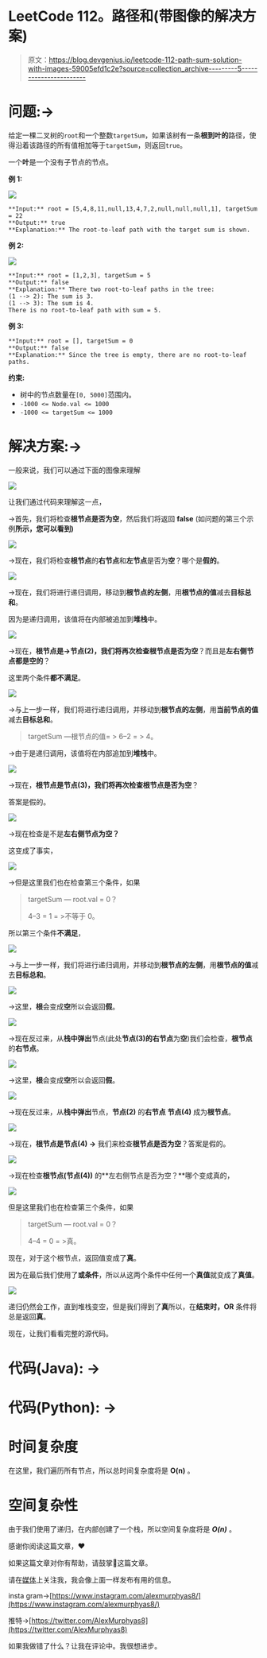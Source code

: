 # LeetCode 112。路径和(带图像的解决方案)

> 原文：<https://blog.devgenius.io/leetcode-112-path-sum-solution-with-images-59005efd1c2e?source=collection_archive---------5----------------------->

# 问题:→

给定一棵二叉树的`root`和一个整数`targetSum`，如果该树有一条**根到叶的**路径，使得沿着该路径的所有值相加等于`targetSum`，则返回`true`。

一个**叶**是一个没有子节点的节点。

**例 1:**

![](img/eede746e0e9388228a8a4eb1953de6f6.png)

```
**Input:** root = [5,4,8,11,null,13,4,7,2,null,null,null,1], targetSum = 22
**Output:** true
**Explanation:** The root-to-leaf path with the target sum is shown.
```

**例 2:**

![](img/f6d9e9a514ae83fd4b064671de1d72b0.png)

```
**Input:** root = [1,2,3], targetSum = 5
**Output:** false
**Explanation:** There two root-to-leaf paths in the tree:
(1 --> 2): The sum is 3.
(1 --> 3): The sum is 4.
There is no root-to-leaf path with sum = 5.
```

**例 3:**

```
**Input:** root = [], targetSum = 0
**Output:** false
**Explanation:** Since the tree is empty, there are no root-to-leaf paths.
```

**约束:**

*   树中的节点数量在`[0, 5000]`范围内。
*   `-1000 <= Node.val <= 1000`
*   `-1000 <= targetSum <= 1000`

# 解决方案:→

一般来说，我们可以通过下面的图像来理解

![](img/403f62ede6bdecab96a5ea1611618202.png)

让我们通过代码来理解这一点，

→首先，我们将检查**根节点是否为空**，然后我们将返回 **false** (如问题的第三个示例**所示，您可以看到)**

![](img/09214960013c924f24fc1baa2349ee8c.png)

→现在，我们将检查**根节点**的**右节点**和**左节点**是否为**空**？哪个是**假的**。

![](img/3cca41253ac9e58db0daafab63d349d9.png)

→现在，我们将进行递归调用，移动到**根节点的左侧**，用**根节点的值**减去**目标总和**。

因为是递归调用，该值将在内部被追加到**堆栈**中。

![](img/48feb3460dab2d95004eebdf00a7e7a6.png)

→现在，**根节点是→节点(2)，**我们将再次检查**根节点是否为空**？而且是**左右侧节点都是空的**？

这里两个条件**都不满足**。

![](img/da96f8df7ef36e04b7d27ce0788f428a.png)

→与上一步一样，我们将进行递归调用，并移动到**根节点的左侧**，用**当前节点的值**减去**目标总和**。

> targetSum —根节点的值= > 6–2 = > 4。

→由于是递归调用，该值将在内部追加到**堆栈**中。

![](img/bc10be9dee86b3f3d09caebeb8eb0cc7.png)

→现在，**根节点是节点(3)，**我们将再次检查**根节点是否为空**？

答案是假的。

![](img/e9bf782310789048466c605b60768aca.png)

→现在检查是不是**左右侧节点为空？**

这变成了事实，

![](img/3c6dcafd1fe820e43311d554c7673657.png)

→但是这里我们也在检查第三个条件，如果

> targetSum — root.val = 0？
> 
> 4–3 = 1 = >不等于 0。

所以第三个条件**不满足**，

![](img/915f94a17e474d7d0645f7aa5351bab1.png)

→与上一步一样，我们将进行递归调用，并移动到**根节点的左侧**，用**根节点的值**减去**目标总和**。

![](img/550045cc2437c569437b6316201ba4d5.png)

→这里，**根**会变成**空**所以会返回**假**。

![](img/ed853c96ba754b27132684bbfda94b46.png)

→现在反过来，从**栈中弹出**节点(此处**节点(3)的右节点**为**空**)我们会检查，**根节点**的**右节点**。

![](img/dfe6f5cc3d587e59860f17a1913ba022.png)

→这里，**根**会变成**空**所以会返回**假**。

![](img/988570f291de1452a03bd21e873ec12e.png)

→现在反过来，从**栈中弹出**节点，**节点(2)** 的**右节点** **节点(4)** 成为**根节点**。

![](img/b332a8225771debd60630ed60f2b1ecc.png)

→现在，**根节点是节点(4) →** 我们来检查**根节点是否为空**？答案是假的。

![](img/e2bc1fe7c4a4ea2477f1075ff3e9d631.png)

→现在检查**根节点(节点(4))** 的**左右侧节点是否为空？**哪个变成真的，

![](img/ce973a27fac695567c7506bfe3674324.png)

但是这里我们也在检查第三个条件，如果

> targetSum — root.val = 0？
> 
> 4–4 = 0 = >真。

现在，对于这个根节点，返回值变成了**真**。

因为在最后我们使用了**或条件**，所以从这两个条件中任何一个**真值**就变成了**真值**。

![](img/c764e3a451a4a85994f7b0c35de7eab6.png)

递归仍然会工作，直到堆栈变空，但是我们得到了**真**所以，在**结束时，OR** 条件将总是返回**真**。

现在，让我们看看完整的源代码。

# 代码(Java): →

# 代码(Python): →

# 时间复杂度

在这里，我们遍历所有节点，所以总时间复杂度将是 **O(n)** 。

# 空间复杂性

由于我们使用了递归，在内部创建了一个栈，所以空间复杂度将是 ***O(n)*** 。

感谢你阅读这篇文章，❤

如果这篇文章对你有帮助，请鼓掌👏这篇文章。

请在[媒体](https://medium.com/@alexmurphyas8)上关注我，我会像上面一样发布有用的信息。

insta gram→[https://www.instagram.com/alexmurphyas8/](https://www.instagram.com/alexmurphyas8/)

推特→[https://twitter.com/AlexMurphyas8](https://twitter.com/AlexMurphyas8)

如果我做错了什么？让我在评论中。我很想进步。